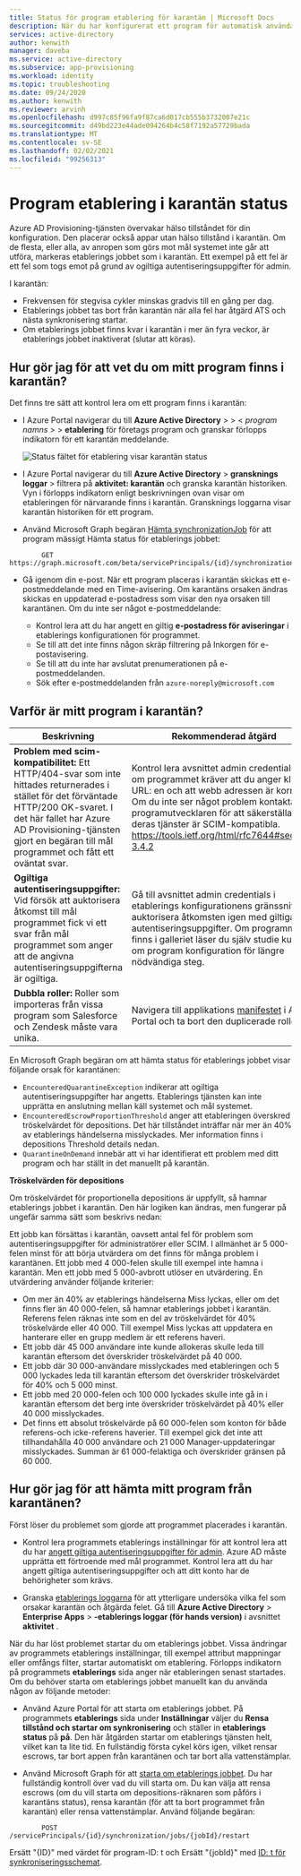 ```yaml
---
title: Status för program etablering för karantän | Microsoft Docs
description: När du har konfigurerat ett program för automatisk användar etablering, lär du dig vad en etablerings status för karantän innebär och hur du avmarkerar den.
services: active-directory
author: kenwith
manager: daveba
ms.service: active-directory
ms.subservice: app-provisioning
ms.workload: identity
ms.topic: troubleshooting
ms.date: 09/24/2020
ms.author: kenwith
ms.reviewer: arvinh
ms.openlocfilehash: d997c85f96fa9f87ca6d017cb555b3732007e21c
ms.sourcegitcommit: d49bd223e44ade094264b4c58f7192a57729bada
ms.translationtype: MT
ms.contentlocale: sv-SE
ms.lasthandoff: 02/02/2021
ms.locfileid: "99256313"
---
```

# <a name="application-provisioning-in-quarantine-status"></a>Program etablering i karantän status

Azure AD Provisioning-tjänsten övervakar hälso tillståndet för din konfiguration. Den placerar också appar utan hälso tillstånd i karantän. Om de flesta, eller alla, av anropen som görs mot mål systemet inte går att utföra, markeras etablerings jobbet som i karantän. Ett exempel på ett fel är ett fel som togs emot på grund av ogiltiga autentiseringsuppgifter för admin.

I karantän:
- Frekvensen för stegvisa cykler minskas gradvis till en gång per dag.
- Etablerings jobbet tas bort från karantän när alla fel har åtgärd ATS och nästa synkronisering startar. 
- Om etablerings jobbet finns kvar i karantän i mer än fyra veckor, är etablerings jobbet inaktiverat (slutar att köras).

## <a name="how-do-i-know-if-my-application-is-in-quarantine"></a>Hur gör jag för att vet du om mitt program finns i karantän?

Det finns tre sätt att kontrol lera om ett program finns i karantän:
  
- I Azure Portal navigerar du till **Azure Active Directory**  >    >  &lt; *program namns* &gt;  >  **etablering** för företags program och granskar förlopps indikatorn för ett karantän meddelande.   

  ![Status fältet för etablering visar karantän status](./media/application-provisioning-quarantine-status/progress-bar-quarantined.png)

- I Azure Portal navigerar du till **Azure Active Directory**  >  **gransknings loggar** > filtrera på **aktivitet: karantän** och granska karantän historiken. Vyn i förlopps indikatorn enligt beskrivningen ovan visar om etableringen för närvarande finns i karantän. Gransknings loggarna visar karantän historiken för ett program. 

- Använd Microsoft Graph begäran [Hämta synchronizationJob](/graph/api/synchronization-synchronizationjob-get?tabs=http&view=graph-rest-beta&preserve-view=true) för att program mässigt Hämta status för etablerings jobbet:

```microsoft-graph
        GET https://graph.microsoft.com/beta/servicePrincipals/{id}/synchronization/jobs/{jobId}/
```

- Gå igenom din e-post. När ett program placeras i karantän skickas ett e-postmeddelande med en Time-avisering. Om karantäns orsaken ändras skickas en uppdaterad e-postadress som visar den nya orsaken till karantänen. Om du inte ser något e-postmeddelande:

  - Kontrol lera att du har angett en giltig **e-postadress för aviseringar** i etablerings konfigurationen för programmet.
  - Se till att det inte finns någon skräp filtrering på Inkorgen för e-postavisering.
  - Se till att du inte har avslutat prenumerationen på e-postmeddelanden.
  - Sök efter e-postmeddelanden från `azure-noreply@microsoft.com`

## <a name="why-is-my-application-in-quarantine"></a>Varför är mitt program i karantän?

|Beskrivning|Rekommenderad åtgärd|
|---|---|
|**Problem med scim-kompatibilitet:** Ett HTTP/404-svar som inte hittades returnerades i stället för det förväntade HTTP/200 OK-svaret. I det här fallet har Azure AD Provisioning-tjänsten gjort en begäran till mål programmet och fått ett oväntat svar.|Kontrol lera avsnittet admin credentials. Se om programmet kräver att du anger klient-URL: en och att webb adressen är korrekt. Om du inte ser något problem kontaktar du programutvecklaren för att säkerställa att deras tjänster är SCIM-kompatibla. https://tools.ietf.org/html/rfc7644#section-3.4.2 |
|**Ogiltiga autentiseringsuppgifter:** Vid försök att auktorisera åtkomst till mål programmet fick vi ett svar från mål programmet som anger att de angivna autentiseringsuppgifterna är ogiltiga.|Gå till avsnittet admin credentials i etablerings konfigurationens gränssnitt och auktorisera åtkomsten igen med giltiga autentiseringsuppgifter. Om programmet finns i galleriet läser du själv studie kursen om program konfiguration för längre nödvändiga steg.|
|**Dubbla roller:** Roller som importeras från vissa program som Salesforce och Zendesk måste vara unika. |Navigera till applikations [manifestet](../develop/reference-app-manifest.md) i Azure Portal och ta bort den duplicerade rollen.|

 En Microsoft Graph begäran om att hämta status för etablerings jobbet visar följande orsak för karantänen:
- `EncounteredQuarantineException` indikerar att ogiltiga autentiseringsuppgifter har angetts. Etablerings tjänsten kan inte upprätta en anslutning mellan käll systemet och mål systemet.
- `EncounteredEscrowProportionThreshold` anger att etableringen överskred tröskelvärdet för depositions. Det här tillståndet inträffar när mer än 40% av etablerings händelserna misslyckades. Mer information finns i depositions Threshold details nedan.
- `QuarantineOnDemand` innebär att vi har identifierat ett problem med ditt program och har ställt in det manuellt på karantän.

**Tröskelvärden för depositions**

Om tröskelvärdet för proportionella depositions är uppfyllt, så hamnar etablerings jobbet i karantän. Den här logiken kan ändras, men fungerar på ungefär samma sätt som beskrivs nedan: 

Ett jobb kan försättas i karantän, oavsett antal fel för problem som autentiseringsuppgifter för administratörer eller SCIM. I allmänhet är 5 000-felen minst för att börja utvärdera om det finns för många problem i karantänen. Ett jobb med 4 000-felen skulle till exempel inte hamna i karantän. Men ett jobb med 5 000-avbrott utlöser en utvärdering. En utvärdering använder följande kriterier:  
- Om mer än 40% av etablerings händelserna Miss lyckas, eller om det finns fler än 40 000-felen, så hamnar etablerings jobbet i karantän. Referens felen räknas inte som en del av tröskelvärdet för 40% tröskelvärde eller 40 000. Till exempel Miss lyckas att uppdatera en hanterare eller en grupp medlem är ett referens haveri.
- Ett jobb där 45 000 användare inte kunde allokeras skulle leda till karantän eftersom det överskrider tröskelvärdet på 40 000.
- Ett jobb där 30 000-användare misslyckades med etableringen och 5 000 lyckades leda till karantän eftersom det överskrider tröskelvärdet för 40% och 5 000 minst.
- Ett jobb med 20 000-felen och 100 000 lyckades skulle inte gå in i karantän eftersom det berg inte överskrider tröskelvärdet på 40% eller 40 000 misslyckades.  
- Det finns ett absolut tröskelvärde på 60 000-felen som konton för både referens-och icke-referens haverier. Till exempel gick det inte att tillhandahålla 40 000 användare och 21 000 Manager-uppdateringar misslyckades. Summan är 61 000-felaktiga och överskrider gränsen på 60 000.


## <a name="how-do-i-get-my-application-out-of-quarantine"></a>Hur gör jag för att hämta mitt program från karantänen?

Först löser du problemet som gjorde att programmet placerades i karantän.

- Kontrol lera programmets etablerings inställningar för att kontrol lera att du har [angett giltiga autentiseringsuppgifter för admin](../app-provisioning/configure-automatic-user-provisioning-portal.md#configuring-automatic-user-account-provisioning). Azure AD måste upprätta ett förtroende med mål programmet. Kontrol lera att du har angett giltiga autentiseringsuppgifter och att ditt konto har de behörigheter som krävs.

- Granska [etablerings loggarna](../reports-monitoring/concept-provisioning-logs.md) för att ytterligare undersöka vilka fel som orsakar karantän och åtgärda felet. Gå till **Azure Active Directory** &gt; **Enterprise Apps** &gt; **-etablerings loggar (för hands version)** i avsnittet **aktivitet** .

När du har löst problemet startar du om etablerings jobbet. Vissa ändringar av programmets etablerings inställningar, till exempel attribut mappningar eller omfångs filter, startar automatiskt om etablering. Förlopps indikatorn på programmets **etablerings** sida anger när etableringen senast startades. Om du behöver starta om etablerings jobbet manuellt kan du använda någon av följande metoder:  

- Använd Azure Portal för att starta om etablerings jobbet. På programmets **etablerings** sida under **Inställningar** väljer du **Rensa tillstånd och startar om synkronisering** och ställer in **etablerings status** på **på**. Den här åtgärden startar om etablerings tjänsten helt, vilket kan ta lite tid. En fullständig första cykel körs igen, vilket rensar escrows, tar bort appen från karantänen och tar bort alla vattenstämplar.

- Använd Microsoft Graph för att [starta om etablerings jobbet](/graph/api/synchronization-synchronizationjob-restart?tabs=http&view=graph-rest-beta&preserve-view=true). Du har fullständig kontroll över vad du vill starta om. Du kan välja att rensa escrows (om du vill starta om depositions-räknaren som påförs i karantäns status), rensa karantän (för att ta bort programmet från karantän) eller rensa vattenstämplar. Använd följande begäran:
 
```microsoft-graph
        POST /servicePrincipals/{id}/synchronization/jobs/{jobId}/restart
```

Ersätt "{ID}" med värdet för program-ID: t och Ersätt "{jobId}" med [ID: t för synkroniseringsschemat](/graph/api/resources/synchronization-configure-with-directory-extension-attributes?tabs=http&view=graph-rest-beta&preserve-view=true#list-synchronization-jobs-in-the-context-of-the-service-principal).
